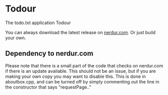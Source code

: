 # Todour
The todo.txt application Todour

You can always download the latest release on [nerdur.com](https://nerdur.com/todour). Or just build your own. 

## Dependency to nerdur.com 
Please note that there is a small part of the code that checks on nerdur.com if there is an update available. This should not be an issue, 
but if you are making your own copy you may want to disable this. 
This is done in aboutbox.cpp, and can be turned off by simply commenting out the line in the constructor that says "requestPage.."
